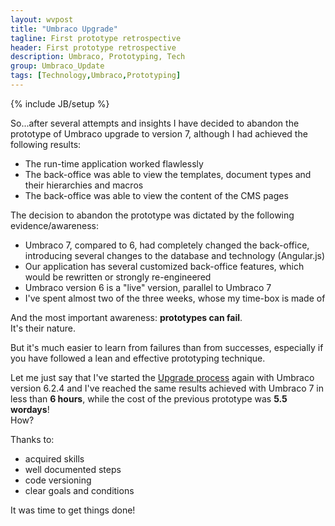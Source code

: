 ```yaml
---
layout: wvpost
title: "Umbraco Upgrade"
tagline: First prototype retrospective
header: First prototype retrospective
description: Umbraco, Prototyping, Tech
group: Umbraco_Update
tags: [Technology,Umbraco,Prototyping]
---
```

{% include JB/setup %}

So...after several attempts and insights I have decided to abandon the prototype of Umbraco upgrade to version 7, although I had achieved the following results:

- The run-time application worked flawlessly
- The back-office was able to view the templates, document types and their hierarchies and macros
- The back-office was able to view the content of the CMS pages

The decision to abandon the prototype was dictated by the following evidence/awareness:

- Umbraco 7, compared to 6, had completely changed the back-office, introducing several changes to the database and technology (Angular.js)
- Our application has several customized back-office features, which would be rewritten or strongly re-engineered 
- Umbraco version 6 is a "live" version, parallel to Umbraco 7
- I've spent almost two of the three weeks, whose my time-box is made of

And the most important awareness: **prototypes can fail**. <br/>
It's their nature.

But it's much easier to learn from failures than from successes, especially if you have followed a lean and effective prototyping technique. 

Let me just say that I've started the <a href="/2014/12/02/umbup-process/" target="_blank">Upgrade process</a> again with Umbraco version 6.2.4 and I've reached the same results achieved with Umbraco 7 in less than **6 hours**, while the cost of the previous prototype was **5.5 wordays**!<br/>
How?

Thanks to:

- acquired skills
- well documented steps
- code versioning
- clear goals and conditions

It was time to get things done!